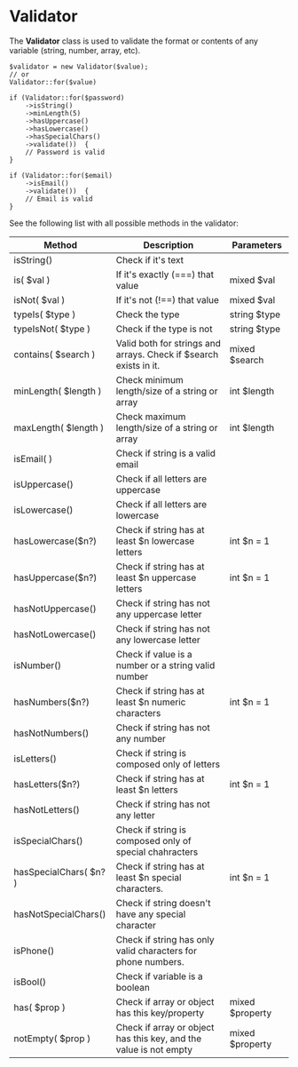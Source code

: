 # Validator

The **Validator** class is used to validate the format or contents of any variable (string, number, array, etc).

```
$validator = new Validator($value);
// or
Validator::for($value)

if (Validator::for($password)
    ->isString()
    ->minLength(5)
    ->hasUppercase()
    ->hasLowercase()
    ->hasSpecialChars()
    ->validate())  {
    // Password is valid
}

if (Validator::for($email)
    ->isEmail()
    ->validate())  {
    // Email is valid
}
```

See the following list with all possible methods in the validator:

| Method                 | Description                                                       | Parameters      |
| ---------------------- | ----------------------------------------------------------------- | --------------- |
| isString()             | Check if it's text                                                |                 |
| is( $val )             | If it's exactly (===) that value                                  | mixed $val      |
| isNot( $val )          | If it's not (!==) that value                                      | mixed $val      |
| typeIs( $type )        | Check the type                                                    | string $type    |
| typeIsNot( $type )     | Check if the type is not                                          | string $type    |
| contains( $search )    | Valid both for strings and arrays. Check if $search exists in it. | mixed $search   |
| minLength( $length )   | Check minimum length/size of a string or array                    | int $length     |
| maxLength( $length )   | Check maximum length/size of a string or array                    | int $length     |
| isEmail( )             | Check if string is a valid email                                  |                 |
| isUppercase()          | Check if all letters are uppercase                                |                 |
| isLowercase()          | Check if all letters are lowercase                                |                 |
| hasLowercase($n?)      | Check if string has at least $n lowercase letters                 | int $n = 1      |
| hasUppercase($n?)      | Check if string has at least $n uppercase letters                 | int $n = 1      |
| hasNotUppercase()      | Check if string has not any uppercase letter                      |                 |
| hasNotLowercase()      | Check if string has not any lowercase letter                      |                 |
| isNumber()             | Check if value is a number or a string valid number               |                 |
| hasNumbers($n?)        | Check if string has at least $n numeric characters                | int $n = 1      |
| hasNotNumbers()        | Check if string has not any number                                |                 |
| isLetters()            | Check if string is composed only of letters                       |                 |
| hasLetters($n?)        | Check if string has at least $n letters                           | int $n = 1      |
| hasNotLetters()        | Check if string has not any letter                                |                 |
| isSpecialChars()       | Check if string is composed only of special chahracters           |                 |
| hasSpecialChars( $n? ) | Check if string has at least $n special characters.               | int $n = 1      |
| hasNotSpecialChars()   | Check if string doesn't have any special character                |                 |
| isPhone()              | Check if string has only valid characters for phone numbers.      |                 |
| isBool()               | Check if variable is a boolean                                    |                 |
| has( $prop )           | Check if array or object has this key/property                    | mixed $property |
| notEmpty( $prop )      | Check if array or object has this key, and the value is not empty | mixed $property |
